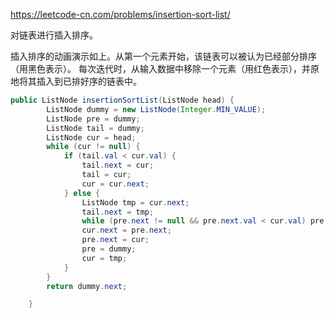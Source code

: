 https://leetcode-cn.com/problems/insertion-sort-list/

对链表进行插入排序。


插入排序的动画演示如上。从第一个元素开始，该链表可以被认为已经部分排序（用黑色表示）。
每次迭代时，从输入数据中移除一个元素（用红色表示），并原地将其插入到已排好序的链表中。

```java
public ListNode insertionSortList(ListNode head) {
        ListNode dummy = new ListNode(Integer.MIN_VALUE);
        ListNode pre = dummy;
        ListNode tail = dummy;
        ListNode cur = head;
        while (cur != null) {
            if (tail.val < cur.val) {
                tail.next = cur;
                tail = cur;
                cur = cur.next;
            } else {
                ListNode tmp = cur.next;
                tail.next = tmp;
                while (pre.next != null && pre.next.val < cur.val) pre = pre.next;
                cur.next = pre.next;
                pre.next = cur;
                pre = dummy;
                cur = tmp;
            }
        }
        return dummy.next;

    }
```

